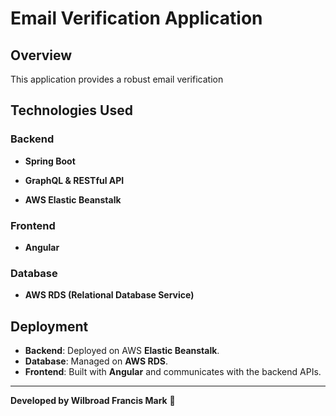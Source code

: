 # Email Verification Application

## Overview
This application provides a robust email verification  

## Technologies Used
### **Backend**
- **Spring Boot** 
  
- **GraphQL & RESTful API**
- **AWS Elastic Beanstalk** 

### **Frontend**
- **Angular** 

### **Database**
- **AWS RDS (Relational Database Service)** 
  
## Deployment
- **Backend**: Deployed on AWS **Elastic Beanstalk**.
- **Database**: Managed on **AWS RDS**.
- **Frontend**: Built with **Angular** and communicates with the backend APIs.


---
**Developed by Wilbroad Francis Mark** 🚀

